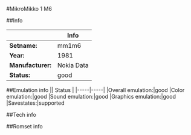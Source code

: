 #MikroMikko 1 M6

##Info

||Info|
|-----|-----|
|**Setname:**|mm1m6
|**Year:**|1981
|**Manufacturer:**|Nokia Data
|**Status:**|good

##Emulation info
|| Status |
|-----|-----|
|Overall emulation:|good
|Color emulation:|good
|Sound emulation:|good
|Graphics emulation:|good
|Savestates:|supported

##Tech info

##Romset info

<!--- START OF EDITED COMMENT DO NOT TOUCH TEXT ABOVE-->
